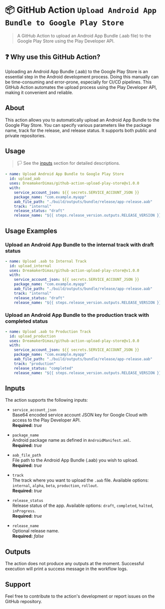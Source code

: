 # :package: GitHub Action `Upload Android App Bundle to Google Play Store`

> A GitHub Action to upload an Android App Bundle (.aab file) to the Google Play Store using the Play Developer API.

## :question: Why use this GitHub Action?

Uploading an Android App Bundle (.aab) to the Google Play Store is an essential step in the Android development process. Doing this manually can be time-consuming and error-prone, especially for CI/CD pipelines. This GitHub Action automates the upload process using the Play Developer API, making it convenient and reliable.

## About

This action allows you to automatically upload an Android App Bundle to the Google Play Store. You can specify various parameters like the package name, track for the release, and release status. It supports both public and private repositories.

## Usage

>:white_flag: See the [inputs](#inputs) section for detailed descriptions.

```yaml
- name: Upload Android App Bundle to Google Play Store
  id: upload_aab
  uses: DreamakerDimas/github-action-upload-play-store@v1.0.0
  with:
    service_account_json: ${{ secrets.SERVICE_ACCOUNT_JSON }}
    package_name: "com.example.myapp"
    aab_file_path: "./build/outputs/bundle/release/app-release.aab"
    track: "internal"
    release_status: "draft"
    release_name: "${{ steps.release_version.outputs.RELEASE_VERSION }} (${{ steps.google-play.outputs.next_version }})"
```

## Usage Examples

### Upload an Android App Bundle to the internal track with draft status

```yaml
- name: Upload .aab to Internal Track
  id: upload_internal
  uses: DreamakerDimas/github-action-upload-play-store@v1.0.0
  with:
    service_account_json: ${{ secrets.SERVICE_ACCOUNT_JSON }}
    package_name: "com.example.myapp"
    aab_file_path: "./build/outputs/bundle/release/app-release.aab"
    track: "internal"
    release_status: "draft"
    release_name: "${{ steps.release_version.outputs.RELEASE_VERSION }} (${{ steps.google-play.outputs.next_version }})"
```

### Upload an Android App Bundle to the production track with completed status

```yaml
- name: Upload .aab to Production Track
  id: upload_production
  uses: DreamakerDimas/github-action-upload-play-store@v1.0.0
  with:
    service_account_json: ${{ secrets.SERVICE_ACCOUNT_JSON }}
    package_name: "com.example.myapp"
    aab_file_path: "./build/outputs/bundle/release/app-release.aab"
    track: "production"
    release_status: "completed"
    release_name: "${{ steps.release_version.outputs.RELEASE_VERSION }} (${{ steps.google-play.outputs.next_version }})"
```

## Inputs

The action supports the following inputs:

- `service_account_json`  
  Base64 encoded service account JSON key for Google Cloud with access to the Play Developer API.  
  **Required:** *true*

- `package_name`  
  Android package name as defined in `AndroidManifest.xml`.  
  **Required:** *true*

- `aab_file_path`  
  File path to the Android App Bundle (.aab) you wish to upload.  
  **Required:** *true*

- `track`  
  The track where you want to upload the `.aab` file. Available options: `internal`, `alpha`, `beta`, `production`, `rollout`.  
  **Required:** *true*

- `release_status`  
  Release status of the app. Available options: `draft`, `completed`, `halted`, `inProgress`.  
  **Required:** *true*

- `release_name`  
  Optional release name.  
  **Required:** *false*

## Outputs

The action does not produce any outputs at the moment. Successful execution will print a success message in the workflow logs.

## Support

Feel free to contribute to the action's development or report issues on the GitHub repository.
